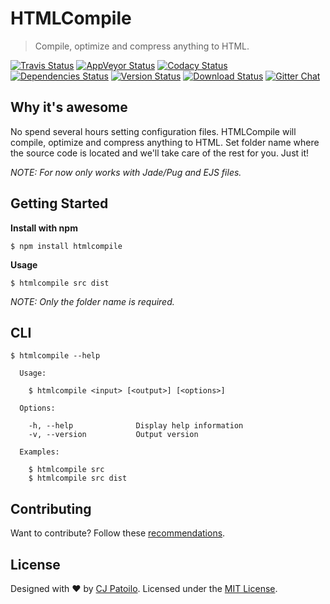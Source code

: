 # HTMLCompile

> Compile, optimize and compress anything to HTML.

[![Travis Status](https://travis-ci.org/cjpatoilo/htmlcompile.svg?branch=master)](https://travis-ci.org/cjpatoilo/htmlcompile?branch=master)
[![AppVeyor Status](https://ci.appveyor.com/api/projects/status/fit27aie1vb9fk9x?svg=true)](https://ci.appveyor.com/project/cjpatoilo/htmlcompile)
[![Codacy Status](https://img.shields.io/codacy/grade/2b3d20fb1e2847bbbf7a1eaeebbae183/master.svg)](https://www.codacy.com/app/cjpatoilo/htmlcompile/dashboard)
[![Dependencies Status](https://david-dm.org/cjpatoilo/htmlcompile.svg)](https://david-dm.org/cjpatoilo/htmlcompile)
[![Version Status](https://badge.fury.io/js/htmlcompile.svg)](https://www.npmjs.com/package/htmlcompile)
[![Download Status](https://img.shields.io/npm/dt/htmlcompile.svg)](https://www.npmjs.com/package/htmlcompile)
[![Gitter Chat](https://img.shields.io/badge/gitter-join_the_chat-4cc61e.svg)](https://gitter.im/cjpatoilo/htmlcompile)


## Why it's awesome

No spend several hours setting configuration files. HTMLCompile will compile, optimize and compress anything to HTML. Set folder name where the source code is located and we'll take care of the rest for you. Just it!

*NOTE: For now only works with Jade/Pug and EJS files.*


## Getting Started

**Install with npm**

```
$ npm install htmlcompile
```

**Usage**

```
$ htmlcompile src dist
```

*NOTE: Only the folder name is required.*


## CLI

```
$ htmlcompile --help

  Usage:

    $ htmlcompile <input> [<output>] [<options>]

  Options:

    -h, --help              Display help information
    -v, --version           Output version

  Examples:

    $ htmlcompile src
    $ htmlcompile src dist
```


## Contributing

Want to contribute? Follow these [recommendations](https://github.com/cjpatoilo/htmlcompile/blob/master/.github/contributing.md).


## License

Designed with ♥ by [CJ Patoilo](http://twitter.com/cjpatoilo). Licensed under the [MIT License](http://cjpatoilo.mit-license.org).
